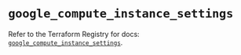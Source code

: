 # `google_compute_instance_settings`

Refer to the Terraform Registry for docs: [`google_compute_instance_settings`](https://registry.terraform.io/providers/hashicorp/google/6.27.0/docs/resources/compute_instance_settings).

